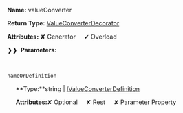 **Name:** valueConverter

**Return Type:** [ValueConverterDecorator](https://gitbook-18.gitbook.io/au//runtime/resources/value-converter/typealiases/valueconverterdecorator)

**Attributes:** ✘ Generator&nbsp;&nbsp;&nbsp;&nbsp;&nbsp;✔ Overload

❱❱&nbsp;&nbsp;**Parameters:**

&nbsp;&nbsp;&nbsp;&nbsp;&nbsp;
```
nameOrDefinition
```

&nbsp;&nbsp;&nbsp;&nbsp;&nbsp;**Type:**string | [IValueConverterDefinition](https://gitbook-18.gitbook.io/au//runtime/resources/value-converter/interfaces/ivalueconverterdefinition)

&nbsp;&nbsp;&nbsp;&nbsp;&nbsp;**Attributes:**✘ Optional&nbsp;&nbsp;&nbsp;&nbsp;&nbsp;✘ Rest&nbsp;&nbsp;&nbsp;&nbsp;&nbsp;✘ Parameter Property

